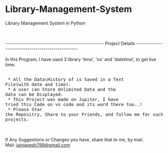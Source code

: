 # Library-Management-System
Library Management System in Python

<br><br>
-------------------------------------------------  Project Details -------------------------------------------------<br><br>
In this Program, I have used 3 library 'time', 'os' and 'datetime', to get live time.<br>
<br> <pre> * All the Data\History of is Saved in a Text File(with date and time).
<br> * A user can Store Unlimited Data and the data can be Displayed.
<br> * This Project was made on Jupiter, I have tried this Code on vs code and its word there too..!
<br> * Please Star the Repositry, Share to your Friends, and follow me for such projects.</pre>
<br><br>If Any Suggestions or Changes you have, share that to me, by mail.
<br>Mail: jainjayesh799@gmail.com
